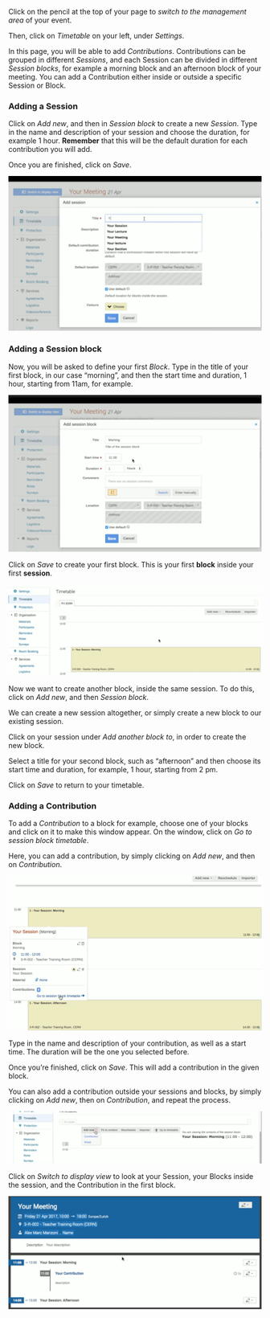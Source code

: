 Click on the pencil at the top of your page to _switch to the management area_ of your event.

Then, click on _Timetable_ on your left, under _Settings_.

In this page, you will be able to add _Contributions_.
Contributions can be grouped in different _Sessions_, and
each Session can be divided in different _Session blocks_,
for example a morning block and an afternoon block of your meeting.
You can add a Contribution either inside or outside a specific Session or Block.

### Adding a Session

Click on _Add new_, and then in _Session block_ to create a new _Session_.
Type in the name and description of your session and choose the duration, for example 1 hour.
**Remember** that this will be the default duration for each contribution you will add.

Once you are finished, click on _Save_.

![](/assets/session-meeting.png)

### Adding a Session block

Now, you will be asked to define your first _Block_.
Type in the title of your first block, in our case “morning”, and then the start time and duration, 1 hour, starting from 11am, for example.

![](/assets/add-session-block-meeting.png)

Click on _Save_ to create your first block. This is your first **block** inside your first **session**.

![](/assets/block-in-session.png)

Now we want to create another block, inside the same session.
To do this, click on _Add new_, and then _Session block_.


We can create a new session altogether, or simply create a new block to our existing session.

Click on your session under _Add another block to_, in order to create the new block.

Select a title for your second block, such as “afternoon” and then choose its start time and duration, for example, 1 hour, starting from 2 pm.

Click on _Save_ to return to your timetable.

### Adding a Contribution

To add a _Contribution_ to a block for example, choose one of your blocks and click on it to make this window appear.
On the window, click on _Go to session block timetable_.

Here, you can add a contribution, by simply clicking on _Add new_, and then on _Contribution_.

![](/assets/contribution-meeting.png)

Type in the name and description of your contribution, as well as a start time. The duration will be the one you selected before.

Once you’re finished, click on _Save_. This will add a contribution in the given block.

You can also add a contribution outside your sessions and blocks, by simply clicking on _Add new_, then on _Contribution_, and repeat the process.

![](/assets/add-contribution-meeting.png)

Click on _Switch to display view_ to look at your Session, your Blocks inside the session, and the Contribution in the first block.

![](/assets/result-timetable-meeting.png)
